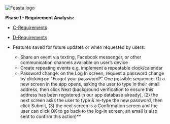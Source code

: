 ![Feasta logo](https://github.com/sweet-spr18/feasta/blob/master/images/feasta-logo-dark.png "Feasta logo")

**Phase I - Requirement Analysis:**
* [C-Requirements](https://github.com/sweet-spr18/feasta/tree/master/phase1#c-requirements "Phase I C-Reqs")
* [D-Requirements](https://github.com/sweet-spr18/feasta/tree/master/phase1#d-requirements "Phase I D-Reqs")

* Features saved for future updates or when requested by users:
  * Share an event via texting, Facebook messenger, or other communication channels available on user’s device
  * Create repeating events e.g. implement a repeatable clock/calendar
  * Password change: on the Log In screen, request a password change by clicking on "Forgot your password?"
  One possible sequence:
    (1) a new screen in the app opens, asking the user to type in their email address, then click Next (background verification to ensure this address has been registered in our app database already), 
    (2) the next screen asks the user to type & re-type the new password, then click Submit, 
    (3) the next screen is a Confirmation screen and the user can click OK to go back to the log-in screen, an email is also sent to confirm this action)**

